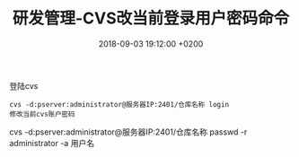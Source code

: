 ﻿---
layout: post
title:  "研发管理-CVS改当前登录用户密码命令"
date:   2018-09-03 19:12:00 +0200
categories: 研发管理
---
登陆cvs
```
cvs -d:pserver:administrator@服务器IP:2401/仓库名称 login  
修改当前cvs账户密码  
```
cvs -d:pserver:administrator@服务器IP:2401/仓库名称 passwd -r administrator -a 用户名
